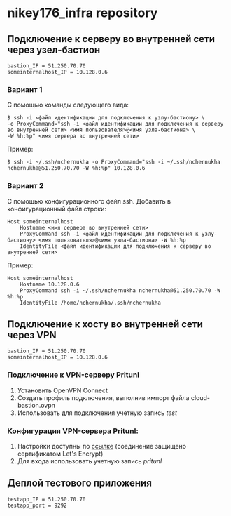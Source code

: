 # nikey176_infra repository

Подключение к серверу во внутренней сети через узел-бастион
-----------
```
bastion_IP = 51.250.70.70
someinternalhost_IP = 10.128.0.6
```

### Вариант 1
С помощью команды следующего вида:
```
$ ssh -i <файл идентификации для подключения к узлу-бастиону> \
-o ProxyCommand="ssh -i <файл идентификации для подключения к серверу во внутренней сети> <имя пользователя>@<имя узла-бастиона> \
-W %h:%p" <имя сервера во внутренней сети>
```
Пример:
```
$ ssh -i ~/.ssh/nchernukha -o ProxyCommand="ssh -i ~/.ssh/nchernukha nchernukha@51.250.70.70 -W %h:%p" 10.128.0.6
```
### Вариант 2
С помощью конфигурационного файл ssh. Добавить в конфигурационный файл строки:
```
Host someinternalhost
	Hostname <имя сервера во внутренней сети>
	ProxyCommand ssh -i <файл идентификации для подключения к узлу-бастиону> <имя пользователя>@<имя узла-бастиона> -W %h:%p
	IdentityFile <файл идентификации для подключения к серверу во внутренней сети>
```
Пример:
```
Host someinternalhost
	Hostname 10.128.0.6
	ProxyCommand ssh -i ~/.ssh/nchernukha nchernukha@51.250.70.70 -W %h:%p
	IdentityFile /home/nchernukha/.ssh/nchernukha
```

Подключение к хосту во внутренней сети через VPN
-----------
```
bastion_IP = 51.250.70.70
someinternalhost_IP = 10.128.0.6
```
### Подключение к VPN-серверу Pritunl
1. Установить OpenVPN Connect
2. Создать профиль подключения, выполнив импорт файла cloud-bastion.ovpn
3. Использовать для подключения учетную запись _test_

### Конфигурация VPN-сервера Pritunl:
1. Настройки доступны по [ссылке](https://51.250.70.70.sslip.io/) (соединение защищено сертификатом Let's Encrypt)
2. Для входа использовать учетную запись _pritunl_

Деплой тестового приложения
-----------
```
testapp_IP = 51.250.70.70
testapp_port = 9292
```
